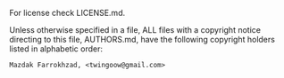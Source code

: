 ﻿For license check LICENSE.md.

Unless otherwise specified in a file, ALL files with a copyright notice directing to this file, AUTHORS.md,
have the following copyright holders listed in alphabetic order:

	Mazdak Farrokhzad, <twingoow@gmail.com>

